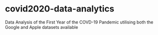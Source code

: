 # covid2020-data-analytics
Data Analysis of the First Year of the COVD-19 Pandemic utilising both the Google and Apple datasets available

